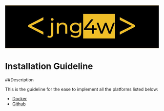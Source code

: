
![jng4w](./img/jng4w.jpg)

# Installation Guideline

##Description

This is the guideline for the ease to implement all the platforms listed below:
* [Docker](./Docker/install-docker-additional-cmd.rtf)
* [Github](./Github/README.md)






 